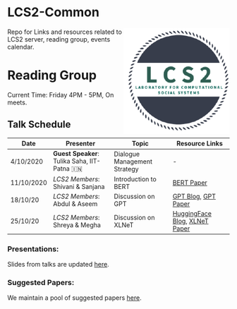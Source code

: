 # LCS2-Common
<img src="misc/34369760.png" width="240" align="right">

Repo for Links and resources related to LCS2 server, reading group, events calendar.

# Reading Group
Current Time: Friday 4PM - 5PM, On meets.

## Talk Schedule

| Date       | Presenter     |  Topic     | Resource Links |
|-------------|--------|--------|---------|
| 4/10/2020 | **Guest Speaker**: Tulika Saha, IIT-Patna :india:| Dialogue Management Strategy |-|
| 11/10/2020 | *LCS2 Members*: Shivani & Sanjana | Introduction to BERT | [BERT Paper](https://arxiv.org/pdf/1810.04805.pdf) |
| 18/10/20 | *LCS2 Members*: Abdul & Aseem | Discussion on GPT |[GPT Blog](https://huggingface.co/transformers/model_doc/gpt.html), [GPT Paper](https://cdn.openai.com/research-covers/language-unsupervised/language_understanding_paper.pdf) |
| 25/10/20 | *LCS2 Members*: Shreya & Megha | Discussion on XLNeT | [HuggingFace Blog](https://huggingface.co/transformers/model_doc/xlnet.html), [XLNeT Paper](https://arxiv.org/abs/1906.08237) |

### Presentations:
Slides from talks are updated [here](https://drive.google.com/drive/folders/1__p6NWTCM2qAqBhSuE7XsdXMZAnUrFQk).
### Suggested Papers:
We maintain a pool of suggested papers [here](https://docs.google.com/spreadsheets/d/1SMzWuNEBQVDKY94v--ciUuyya3NMdlWnt-qtqbUueMM/edit?usp=sharing).
